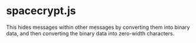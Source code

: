 # spacecrypt.js
 This hides messages within other messages by converting them into binary data, and then converting the binary data into zero-width characters.
